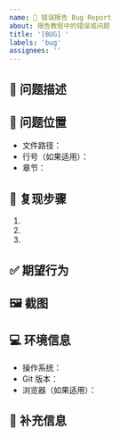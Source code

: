 ```yaml
---
name: 🐛 错误报告 Bug Report
about: 报告教程中的错误或问题
title: '[BUG] '
labels: 'bug'
assignees: ''
---
```


## 🐛 问题描述
<!-- 简要描述您发现的问题 -->

## 📍 问题位置

- 文件路径：
- 行号（如果适用）：
- 章节：

## 🔄 复现步骤
1. 
2. 
3. 

## ✅ 期望行为
<!-- 描述您期望的正确行为 -->

## 🖼️ 截图
<!-- 如果适用，添加截图来帮助解释问题 -->

## 💻 环境信息

- 操作系统：
- Git 版本：
- 浏览器（如果适用）：

## 📝 补充信息
<!-- 任何其他有助于解决问题的信息 -->

